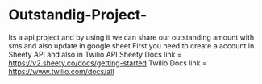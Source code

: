 # Outstandig-Project-
Its a api project and by using it we can share our outstanding amount with sms and also update in google sheet
First you need to create a account in Sheety API and also in Twilio API
Sheety Docs link = https://v2.sheety.co/docs/getting-started
Twilio Docs link = https://www.twilio.com/docs/all
